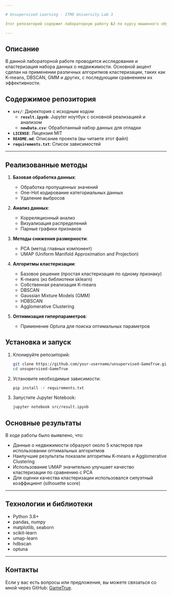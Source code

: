 ```yaml
---

# Unsupervised Learning - ITMO University Lab 3

Этот репозиторий содержит лабораторную работу №3 по курсу машинного обучения в университете ИТМО, посвященную методам обучения без учителя (unsupervised learning) и кластерному анализу данных о недвижимости.

---
```


## Описание

В данной лабораторной работе проводится исследование и кластеризация набора данных о недвижимости. Основной акцент сделан на применении различных алгоритмов кластеризации, таких как K-means, DBSCAN, GMM и других, с последующим сравнением их эффективности.

## Содержимое репозитория

- **`src/`**: Директория с исходным кодом
  - **`result.ipynb`**: Jupyter ноутбук с основной реализацией и анализом
  - **`newData.csv`**: Обработанный набор данных для отладки
- **`LICENSE`**: Лицензия MIT
- **`README.md`**: Описание проекта (вы читаете этот файл)
- **`requirements.txt`**: Список зависимостей

---

## Реализованные методы

1. **Базовая обработка данных**:
   - Обработка пропущенных значений
   - One-Hot кодирование категориальных данных
   - Удаление выбросов

2. **Анализ данных**:
   - Корреляционный анализ
   - Визуализация распределений
   - Парные графики признаков

3. **Методы снижения размерности**:
   - PCA (метод главных компонент)
   - UMAP (Uniform Manifold Approximation and Projection)

4. **Алгоритмы кластеризации**:
   - Базовое решение (простая кластеризация по одному признаку)
   - K-means (из библиотеки sklearn)
   - Собственная реализация K-means
   - DBSCAN
   - Gaussian Mixture Models (GMM)
   - HDBSCAN
   - Agglomerative Clustering

5. **Оптимизация гиперпараметров**:
   - Применение Optuna для поиска оптимальных параметров

## Установка и запуск

1. Клонируйте репозиторий:
   ```bash
   git clone https://github.com/your-username/unsupervised-GameTrue.git
   cd unsupervised-GameTrue
   ```

2. Установите необходимые зависимости:
   ```bash
   pip install -r requirements.txt
   ```

3. Запустите Jupyter Notebook:
   ```bash
   jupyter notebook src/result.ipynb
   ```

## Основные результаты

В ходе работы было выявлено, что:
- Данные о недвижимости образуют около 5 кластеров при использовании оптимальных алгоритмов
- Наилучшие результаты показали алгоритмы K-means и Agglomerative Clustering 
- Использование UMAP значительно улучшает качество кластеризации по сравнению с PCA
- Для оценки качества кластеризации использовался силуэтный коэффициент (silhouette score)

---

## Технологии и библиотеки

- Python 3.8+
- pandas, numpy
- matplotlib, seaborn
- scikit-learn
- umap-learn
- hdbscan
- optuna

---

## Контакты

Если у вас есть вопросы или предложения, вы можете связаться со мной через GitHub: [GameTrue](https://github.com/GameTrue).
